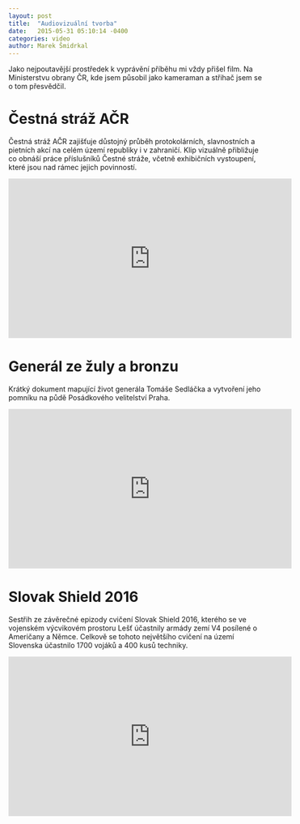```yaml
---
layout: post
title:  "Audiovizuální tvorba"
date:   2015-05-31 05:10:14 -0400
categories: video
author: Marek Šmidrkal
---
```

<p>Jako nejpoutavější prostředek k vyprávění příběhu mi vždy přišel film. Na Ministerstvu obrany ČR, kde jsem působil jako kameraman a střihač jsem se o tom přesvědčil.</p>

<h1 class="video">Čestná stráž AČR</h1>
<p>Čestná stráž AČR zajišťuje důstojný průběh protokolárních, slavnostních a pietních akcí na celém území republiky i v zahraničí. Klip vizuálně přibližuje co obnáší práce příslušníků Čestné stráže, včetně exhibičních vystoupení, které jsou nad rámec jejich povinností.</p>
<iframe width="560" height="315" src="https://www.youtube.com/embed/klco_j7FvHU?rel=0" frameborder="0" allowfullscreen></iframe>

<h1 class="video">Generál ze žuly a bronzu</h1>
<p>Krátký dokument mapující život generála Tomáše Sedláčka a vytvoření jeho pomníku na půdě Posádkového velitelství Praha.</p>
<iframe width="560" height="315" src="https://www.youtube.com/embed/ebUc5Fceuck?rel=0" frameborder="0" allowfullscreen></iframe>

<h1 class="video">Slovak Shield 2016</h1>
<p>Sestřih ze závěrečné epizody cvičení Slovak Shield 2016, kterého se ve vojenském výcvikovém prostoru Lešť účastnily armády zemí V4 posílené o Američany a Němce. Celkově se tohoto největšího cvičení na území Slovenska účastnilo 1700 vojáků a 400 kusů techniky.</p>
<iframe width="560" height="315" src="https://www.youtube.com/embed/esNSotxzpNk?rel=0" frameborder="0" allowfullscreen></iframe>

